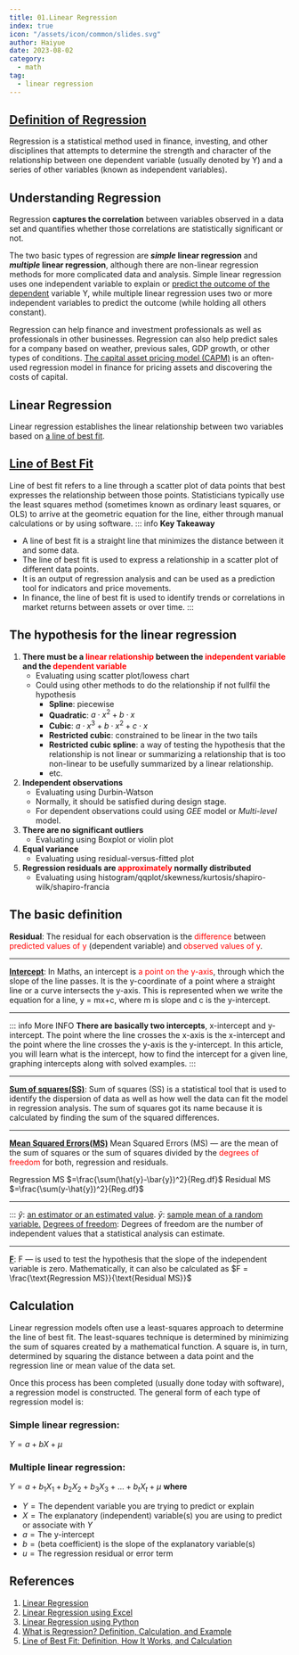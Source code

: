 ```yaml
---
title: 01.Linear Regression
index: true
icon: "/assets/icon/common/slides.svg"
author: Haiyue
date: 2023-08-02
category:
  - math
tag:
  - linear regression
---
```


## [Definition of Regression](https://www.investopedia.com/terms/r/regression.asp#:~:text=A%20regression%20is%20a%20statistical,more%20of%20the%20explanatory%20variables.)
Regression is a statistical method used in finance, investing, and other disciplines that attempts to determine the strength and character of the relationship between one dependent variable (usually denoted by Y) and a series of other variables (known as independent variables).

## Understanding Regression
Regression **captures the correlation** between variables observed in a data set and quantifies whether those correlations are statistically significant or not.

The two basic types of regression are ***simple* linear regression** and ***multiple* linear regression**, although there are non-linear regression methods for more complicated data and analysis. Simple linear regression uses one independent variable to explain or [predict the outcome of the dependent](https://www.investopedia.com/terms/s/stepwise-regression.asp) variable Y, while multiple linear regression uses two or more independent variables to predict the outcome (while holding all others constant).

Regression can help finance and investment professionals as well as professionals in other businesses. Regression can also help predict sales for a company based on weather, previous sales, GDP growth, or other types of conditions. [The capital asset pricing model (CAPM)](https://www.investopedia.com/terms/c/capm.asp) is an often-used regression model in finance for pricing assets and discovering the costs of capital.


## Linear Regression
Linear regression establishes the linear relationship between two variables based on [a line of best fit](#line-of-best-fit).

## [Line of Best Fit](https://www.investopedia.com/terms/l/line-of-best-fit.asp)
Line of best fit refers to a line through a scatter plot of data points that best expresses the relationship between those points. Statisticians typically use the least squares method (sometimes known as ordinary least squares, or OLS) to arrive at the geometric equation for the line, either through manual calculations or by using software.
::: info <span style="font-weight: bold;">Key Takeaway</span>
- A line of best fit is a straight line that minimizes the distance between it and some data.
- The line of best fit is used to express a relationship in a scatter plot of different data points.
- It is an output of regression analysis and can be used as a prediction tool for indicators and price movements.
- In finance, the line of best fit is used to identify trends or correlations in market returns between assets or over time.
:::

## The hypothesis for the linear regression
01. **There must be a <span style="color:red">linear relationship</span> between the <span style="color:red">independent variable</span> and the <span style="color:red">dependent variable</span>**
    - Evaluating using scatter plot/lowess chart
    - Could using other methods to do the relationship if not fullfil the hypothesis
        - **Spline**: piecewise
        - **Quadratic**: $a\cdot x^2 + b\cdot x$
        - **Cubic**: $a\cdot x^3 + b\cdot x^2 + c\cdot x$
        - **Restricted cubic**: constrained to be linear in the two tails
        - **Restricted cubic spline**: a way of testing the hypothesis that the relationship is not linear or summarizing a relationship that is too non-linear to be usefully summarized by a linear relationship. 
        - etc.
02. **Independent observations**
    - Evaluating using Durbin-Watson
    - Normally, it should be satisfied during design stage.
    - For dependent observations could using *GEE* model or *Multi-level* model.
03. **There are no significant outliers**
    - Evaluating using Boxplot or violin plot
04. **Equal variance**
    - Evaluating using residual-versus-fitted plot
05. **Regression residuals are <span style="color:red">approximately</span> normally distributed**
    - Evaluating using histogram/qqplot/skewness/kurtosis/shapiro-wilk/shapiro-francia






## The basic definition

**Residual**: The residual for each observation is the <span style="color:red">difference</span> between  <span style="color:red">predicted values of y</span> (dependent variable) and  <span style="color:red">observed values of y</span>.

---
**[Intercept](https://byjus.com/maths/intercept/)**:
In Maths, an intercept is <span style="color:red">a point on the y-axis</span>, through which the slope of the line passes. It is the y-coordinate of a point where a straight line or a curve intersects the y-axis. This is represented when we write the equation for a line, y = mx+c, where m is slope and c is the y-intercept.

---
::: info More INFO
**There are basically two intercepts**, x-intercept and y-intercept. The point where the line crosses the x-axis is the x-intercept and the point where the line crosses the y-axis is the y-intercept. In this article, you will learn what is the intercept, how to find the intercept for a given line, graphing intercepts along with solved examples.
:::

---
**[Sum of squares(SS)](https://corporatefinanceinstitute.com/resources/data-science/sum-of-squares/)**:
Sum of squares (SS) is a statistical tool that is used to identify the dispersion of data as well as how well the data can fit the model in regression analysis. The sum of squares got its name because it is calculated by finding the sum of the squared differences.

---
**[Mean Squared Errors(MS)](https://www.freecodecamp.org/news/https-medium-com-sharadvm-how-to-read-a-regression-table-661d391e9bd7-708e75efc560/#:~:text=Mean%20Squared%20Errors%20(MS)%20%E2%80%94,for%20both%2C%20regression%20and%20residuals.&text=This%20is%20otherwise%20calculated%20by,residual%20df%20in%20denominator%20degrees.)**
Mean Squared Errors (MS) — are the mean of the sum of squares or the sum of squares divided by the <span style="color:red">degrees of freedom</span> for both, regression and residuals.

Regression MS $=\frac{\sum(\hat{y}-\bar{y})^2}{Reg.df}$
Residual MS $=\frac{\sum(y-\hat{y})^2}{Reg.df}$

---
::: 
$\hat{y}$: [an estimator or an estimated value](https://en.wikipedia.org/wiki/Hat_operator#:~:text=6%20See%20also-,Estimated%20value,(the%20statistical%20errors).).
$\bar{y}$: [sample mean of a random variable.](https://abstractmath.org/MM/MMOtherSymbols.htm#:~:text=in%20arrow%20notation.-,Bar,substructure%20of%20a%20mathematical%20structure.)
[Degrees of freedom](https://statisticsbyjim.com/hypothesis-testing/degrees-freedom-statistics/): Degrees of freedom are the number of independent values that a statistical analysis can estimate. 

---
**[F](https://www.freecodecamp.org/news/https-medium-com-sharadvm-how-to-read-a-regression-table-661d391e9bd7-708e75efc560/#:~:text=Mean%20Squared%20Errors%20(MS)%20%E2%80%94,for%20both%2C%20regression%20and%20residuals.&text=This%20is%20otherwise%20calculated%20by,residual%20df%20in%20denominator%20degrees.)**: F — is used to test the hypothesis that the slope of the independent variable is zero. Mathematically, it can also be calculated as
$F = \frac{\text{Regression MS}}{\text{Residual MS}}$


## Calculation
Linear regression models often use a least-squares approach to determine the line of best fit. The least-squares technique is determined by minimizing the sum of squares created by a mathematical function. A square is, in turn, determined by squaring the distance between a data point and the regression line or mean value of the data set.

Once this process has been completed (usually done today with software), a regression model is constructed. The general form of each type of regression model is:

### Simple linear regression:
$Y=a+bX+\mu$

### Multiple linear regression:
$Y=a+b_1X_1+b_2X_2 + b_3X_3+...+b_tX_t+\mu$
**where**
  - $Y= \text{The dependent variable you are trying to predict or explain}$
  - $X= \text{The explanatory (independent) variable(s) you are using to predict or associate with }Y$
  - $a = \text{The y-intercept}$
  - $b= \text{(beta coefficient) is the slope of the explanatory variable(s)}$
  - $u= \text{The regression residual or error term}$
​


## References
01. [Linear Regression](https://www.youtube.com/watch?v=LeY0u56Xuqs)
02. [Linear Regression using Excel](https://www.investopedia.com/ask/answers/062215/how-can-i-run-linear-and-multiple-regressions-excel.asp)
03. [Linear Regression using Python](https://realpython.com/linear-regression-in-python/)
04. [What is Regression? Definition, Calculation, and Example](https://www.investopedia.com/terms/r/regression.asp#:~:text=A%20regression%20is%20a%20statistical,more%20of%20the%20explanatory%20variables.)
05. [Line of Best Fit: Definition, How It Works, and Calculation](https://www.investopedia.com/terms/l/line-of-best-fit.asp)






